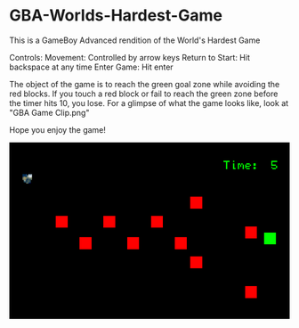 # GBA-Worlds-Hardest-Game
This is a GameBoy Advanced rendition of the World's Hardest Game

Controls:
Movement: Controlled by arrow keys
Return to Start: Hit backspace at any time
Enter Game: Hit enter

The object of the game is to reach the green goal zone while avoiding the red blocks. If you touch a red block or fail to reach the green zone before the timer hits 10, you lose.
For a glimpse of what the game looks like, look at "GBA Game Clip.png"

Hope you enjoy the game!

![alt text](https://github.com/matthewhogan22/GBA-Worlds-Hardest-Game/blob/main/GBA%20Game%20Clip.png?raw=true)
